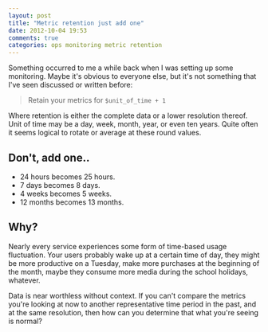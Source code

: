 ```yaml
---
layout: post
title: "Metric retention just add one"
date: 2012-10-04 19:53
comments: true
categories: ops monitoring metric retention
---
```


Something occurred to me a while back when I was setting up some monitoring. Maybe it's obvious to everyone else, but it's not something that I've seen discussed or written before:

> Retain your metrics for `$unit_of_time + 1`

Where retention is either the complete data or a lower resolution thereof. Unit of time may be a day, week, month, year, or even ten years. Quite often it seems logical to rotate or average at these round values.

## Don't, add one..

- 24 hours becomes 25 hours.
- 7 days becomes 8 days.
- 4 weeks becomes 5 weeks.
- 12 months becomes 13 months.

## Why?

Nearly every service experiences some form of time-based usage fluctuation. Your users probably wake up at a certain time of day, they might be more productive on a Tuesday, make more purchases at the beginning of the month, maybe they consume more media during the school holidays, whatever.

Data is near worthless without context. If you can't compare the metrics you're looking at now to another representative time period in the past, and at the same resolution, then how can you determine that what you're seeing is normal?
